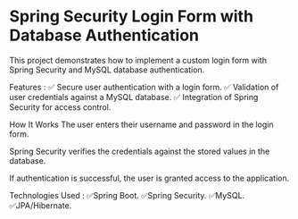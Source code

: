 # Spring Security Login Form with Database Authentication
This project demonstrates how to implement a custom login form with Spring Security and MySQL database authentication.

Features :
 ✅ Secure user authentication with a login form.
 ✅ Validation of user credentials against a MySQL database.
 ✅ Integration of Spring Security for access control.

How It Works
The user enters their username and password in the login form.

Spring Security verifies the credentials against the stored values in the database.

If authentication is successful, the user is granted access to the application.

Technologies Used :
 ✅Spring Boot.
 ✅Spring Security.
 ✅MySQL.
 ✅JPA/Hibernate.
